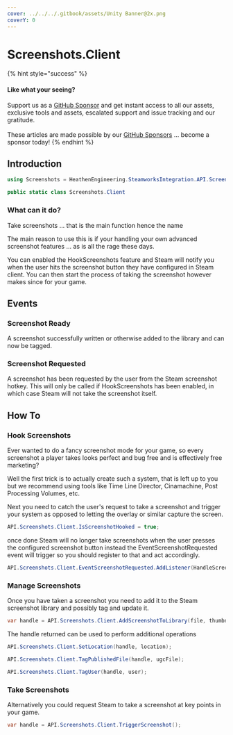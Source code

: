 ```yaml
---
cover: ../../../.gitbook/assets/Unity Banner@2x.png
coverY: 0
---
```


# Screenshots.Client

{% hint style="success" %}
#### Like what your seeing?

Support us as a [GitHub Sponsor](../../../become-a-sponsor/) and get instant access to all our assets, exclusive tools and assets, escalated support and issue tracking and our gratitude.\
\
These articles are made possible by our [GitHub Sponsors](../../../become-a-sponsor/) ... become a sponsor today!
{% endhint %}

## &#x20;Introduction

```csharp
using Screenshots = HeathenEngineering.SteamworksIntegration.API.Screenshots.Client;
```

```csharp
public static class Screenshots.Client
```

### What can it do?

Take screenshots ... that is the main function hence the name

The main reason to use this is if your handling your own advanced screenshot features ... as is all the rage these days.

You can enabled the HookScreenshots feature and Steam will notify you when the user hits the screenshot button they have configured in Steam client. You can then start the process of taking the screenshot however makes since for your game.

## Events

### Screenshot Ready

A screenshot successfully written or otherwise added to the library and can now be tagged.

### Screenshot Requested

A screenshot has been requested by the user from the Steam screenshot hotkey. This will only be called if HookScreenshots has been enabled, in which case Steam will not take the screenshot itself.

## How To

### Hook Screenshots

Ever wanted to do a fancy screenshot mode for your game, so every screenshot a player takes looks perfect and bug free and is effectively free marketing?

Well the first trick is to actually create such a system, that is left up to you but we recommend using tools like Time Line Director, Cinamachine, Post Processing Volumes, etc.

Next you need to catch the user's request to take a screenshot and trigger your system as opposed to letting the overlay or similar capture the screen.

```csharp
API.Screenshots.Client.IsScreenshotHooked = true;
```

once done Steam will no longer take screenshots when the user presses the configured screenshot button instead the EventScreenshotRequested event will trigger so you should register to that and act accordingly.

```csharp
API.Screenshots.Client.EventScreenshotRequested.AddListener(HandleScreenshot);
```

### Manage Screenshots

Once you have taken a screenshot you need to add it to the Steam screenshot library and possibly tag and update it.

```csharp
var handle = API.Screenshots.Client.AddScreenshotToLibrary(file, thumbnail, width, height);
```

The handle returned can be used to perform additional operations

```csharp
API.Screenshots.Client.SetLocation(handle, location);
```

```csharp
API.Screenshots.Client.TagPublishedFile(handle, ugcFile);
```

```csharp
API.Screenshots.Client.TagUser(handle, user);
```

### Take Screenshots

Alternatively you could request Steam to take a screenshot at key points in your game.

```csharp
var handle = API.Screenshots.Client.TriggerScreenshot();
```
